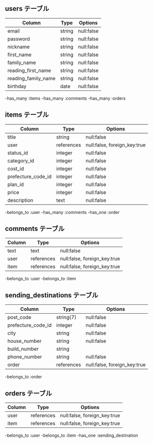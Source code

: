 ## users テーブル
|  Column            |  Type            |  Options         |
| -------------------| -----------------| -----------------|
| email              | string           | null:false       |
| password           | string           | null:false       |
| nickname           | string           | null:false       |
| first_name         | string           | null:false       |
| family_name        | string           | null:false       |
| reading_first_name | string           | null:false       |
| reading_family_name| string           | null:false       |
| birthday           | date             | null:false       |

-has_many :items
-has_many :comments
-has_many :orders

## items テーブル
|  Column            |  Type            |  Options                     |
| -------------------| -----------------| -----------------------------|
| title              | string           | null:false                   |
| user               | references       | null:false, foreign_key:true |
| status_id          | integer          | null:false                   |
| category_id        | integer          | null:false                   |
| cost_id            | integer          | null:false                   |
| prefecture_code_id | integer          | null:false                   |
| plan_id            | integer          | null:false                   |
| price              | integer          | null:false                   |
| description        | text             | null:false                   |

-belongs_to :user
-has_many :comments
-has_one :order

## comments テーブル
|  Column            |  Type            |  Options                     |
| -------------------| -----------------| -----------------------------|
| text               | text             | null:false                   |
| user               | references       | null:false, foreign_key:true |
| item               | references       | null:false, foreign_key:true |

-belongs_to :user
-belongs_to :item


## sending_destinations テーブル
|  Column                      |  Type            |  Options                     |
| -----------------------------| -----------------| -----------------------------|
| post_code                    | string(7)        | null:false                   |
| prefecture_code_id           | integer          | null:false                   |
| city                         | string           | null:false                   |
| house_number                 | string           | null:false                   |
| build_number                 | string           |                              |
| phone_number                 | string           | null:false                   |
| order                        | references       | null:false, foreign_key:true |

-belongs_to :order


## orders テーブル
|  Column                      |  Type            |  Options                     |
| -----------------------------| -----------------| -----------------------------|
| user                         | references       | null:false, foreign_key:true |
| item                         | references       | null:false, foreign_key:true |

-belongs_to :user
-belongs_to :item
-has_one :sending_destination
